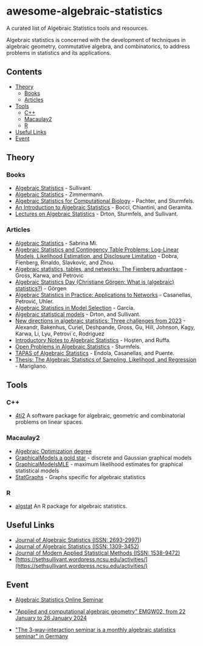 # awesome-algebraic-statistics
A curated list of Algebraic Statistics tools and resources.

Algebraic statistics is concerned with the development of techniques in algebraic geometry, commutative algebra, and combinatorics, to address problems in statistics and its applications. 

## Contents

<!--lint disable no-missing-blank-lines alphabetize-lists list-item-punctuation-->

- [Theory](#theory)
  - [Books](#books)
  - [Articles](#articles)
- [Tools](#tools)
  - [C++](#C++) 
  - [Macaulay2](#macaulay2)
  - [R](#r)
- [Useful Links](#useful-links)
- [Event](#event)

<!--lint enable no-missing-blank-lines alphabetize-lists list-item-punctuation-->

## Theory

### Books
- [Algebraic Statistics](https://dokumen.pub/algebraic-statistics-draftnbsped.html) - Sullivant.
- [Algebraic Statistics](https://tore.tuhh.de/bitstream/11420/1271/1/book.pdf) - Zimmermann.
- [Algebraic Statistics for Computational Biology](http://yaroslavvb.com/papers/pachter-algebraic.pdf) - Pachter, and Sturmfels.
- [An Introduction to Algebraic Statistics](https://www3.diism.unisi.it/~chiantini/did/00Book.pdf) - Bocci, Chiantini, and Geramita.
- [Lectures on Algebraic Statistics](https://math.berkeley.edu/~bernd/owl.pdf) - Drton, Sturmfels, and Sullivant.

### Articles
- [Algebraic Statistics](https://math.uchicago.edu/~may/REU2020/REUPapers/Mi,Sabrina.pdf) - Sabrina Mi.
- [Algebraic Statistics and Contingency Table Problems: Log-Linear Models, Likelihood Estimation, and Disclosure Limitation](https://www.stat.cmu.edu/~arinaldo/papers/IMA_final.pdf) - Dobra, Fienberg, Rinaldo, Slavkovic, and Zhou. 
- [Algebraic statistics, tables, and networks: The Fienberg advantage](https://arxiv.org/pdf/1910.01692.pdf) - Gross, Karwa, and Petrovic
- [Algebraic Statistics Day (Christiane Görgen: What is (algebraic) statistics?)](https://www.mis.mpg.de/fileadmin/sturmfels/asday_intro.pdf) - Görgen
- [Algebraic Statistics in Practice: Applications to Networks](https://arxiv.org/abs/1906.09537) - Casanellas, Petrović, Uhler.
- [Algebraic Statistics in Model Selection](https://arxiv.org/pdf/1207.4112.pdf) - Garcia.
- [Algebraic statistical models](https://www3.stat.sinica.edu.tw/statistica/oldpdf/A17n41.pdf) - Drton, and Sullivant.
- [New directions in algebraic statistics: Three challenges from 2023](https://arxiv.org/pdf/2402.13961) - Alexandr, Bakenhus, Curiel, Deshpande, Gross, Gu, Hill, Johnson, Kagy, Karwa, Li, Lyu, Petrovi´c, Rodriguez
- [Introductory Notes to Algebraic Statistics](https://www.openstarts.units.it/bitstream/10077/4141/1/HostenRuffaRendMat37.pdf) - Hoşten, and Ruffa.
- [Open Problems in Algebraic Statistics](https://arxiv.org/pdf/0707.4558.pdf) - Sturmfels.
- [TAPAS of Algebraic Statistics](https://upcommons.upc.edu/bitstream/handle/2117/121825/AMS_AlgStat_edited.pdf;jsessionid=14FDD04764DB8FC23E69C9EFAD4526F2?sequence=1) - Endola, Casanellas, and Puente.
- [Thesis: The Algebraic Statistics of Sampling, Likelihood, and Regression](https://orlandomarigliano.com/thesis.pdf) - Marigliano.


## Tools

### C++
- [4ti2](https://github.com/4ti2/4ti2) A software package for algebraic, geometric and combinatorial problems on linear spaces.
  
### Macaulay2
- [Algebraic Optimization degree](https://github.com/Macaulay2/Workshop-2020-Cleveland/tree/ISSAC-AlgOpt/alg-stat/AlgebraicOptimization) 
- [GraphicalModels a gold star](https://faculty.math.illinois.edu/Macaulay2/doc/Macaulay2-1.20/share/doc/Macaulay2/GraphicalModels/html/index.html) - discrete and Gaussian graphical models
- [GraphicalModelsMLE](https://faculty.math.illinois.edu/Macaulay2/doc/Macaulay2-1.20/share/doc/Macaulay2/GraphicalModelsMLE/html/index.html) - maximum likelihood estimates for graphical statistical models
- [StatGraphs](https://faculty.math.illinois.edu/Macaulay2/doc/Macaulay2-1.20/share/doc/Macaulay2/StatGraphs/html/index.html) - Graphs specific for algebraic statistics 

### R
- [algstat](https://github.com/dkahle/algstat) An R package for algebraic statistics. 

## Useful Links
- [Journal of Algebraic Statistics (ISSN: 2693-2997)](https://msp.org/astat/2022/13-1/))
- [Journal of Algebraic Statistics (ISSN: 1309-3452)](https://ores.su/en/journals/journal-of-algebraic-statistics/)
- [Journal of Modern Applied Statistical Methods (ISSN: 1538-9472)](https://digitalcommons.wayne.edu/jmasm/)
- [https://sethsullivant.wordpress.ncsu.edu/activities/](https://sethsullivant.wordpress.ncsu.edu/activities/)

## Event
- [Algebraic Statistics Online Seminar](https://sites.google.com/view/algstatsonline/home)

- ["Applied and computational algebraic geometry" EMGW02, from 22 January to 26 January 2024](https://www.newton.ac.uk/event/emgw02/)
- ["The 3-way-interaction seminar is a monthly algebraic statistics seminar" in Germany](https://3-way-interaction.de/)

